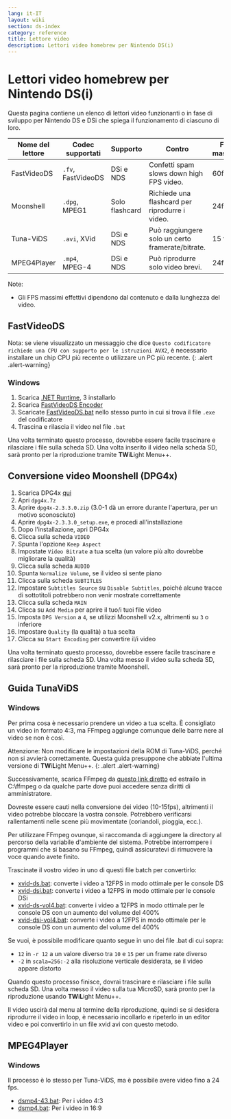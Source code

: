 ```yaml
---
lang: it-IT
layout: wiki
section: ds-index
category: reference
title: Lettore video
description: Lettori video homebrew per Nintendo DS(i)
---
```


# Lettori video homebrew per Nintendo DS(i)
Questa pagina contiene un elenco di lettori video funzionanti o in fase di sviluppo per Nintendo DS e DSi che spiega il funzionamento di ciascuno di loro.

| Nome del lettore | Codec supportati   | Supporto       | Contro                                           | FPS massimi |
| ---------------- | ------------------ | -------------- | ------------------------------------------------ | ----------- |
| FastVideoDS      | `.fv`, FastVideoDS | DSi e NDS      | Confetti spam slows down high FPS video.         | 60fps       |
| Moonshell        | `.dpg`, MPEG1      | Solo flashcard | Richiede una flashcard per riprodurre i video.   | 24fps       |
| Tuna-ViDS        | `.avi`, XVid       | DSi e NDS      | Può raggiungere solo un certo framerate/bitrate. | 15 fps      |
| MPEG4Player      | `.mp4`, MPEG-4     | DSi e NDS      | Può riprodurre solo video brevi.                 | 24fps       |

Note:
- Gli FPS massimi effettivi dipendono dal contenuto e dalla lunghezza del video.

## FastVideoDS

Nota: se viene visualizzato un messaggio che dice `Questo codificatore richiede una CPU con supporto per le istruzioni AVX2`, è necessario installare un chip CPU più recente o utilizzare un PC più recente.
{: .alert .alert-warning}

### Windows

1. Scarica [.NET Runtime](https://dotnet.microsoft.com/en-us/download/dotnet/thank-you/runtime-6.0.12-windows-x64-installer?cid=getdotnetcore), 3 installarlo
1. Scarica [FastVideoDS Encoder](https://mega.nz/file/mYwiBTZA#FX6k-9cclPig4_WutE9IueVR7NN0Kxl-mZvRXyhpQRg)
1. Scaricate [FastVideoDS.bat](/assets/files/FastVideoDS.bat) nello stesso punto in cui si trova il file `.exe` del codificatore
1. Trascina e rilascia il video nel file `.bat`

Una volta terminato questo processo, dovrebbe essere facile trascinare e rilasciare i file sulla scheda SD. Una volta inserito il video nella scheda SD, sarà pronto per la riproduzione tramite **TW**i**L**ight Menu++.

## Conversione video Moonshell (DPG4x)

1. Scarica DPG4x [qui](https://www.gamebrew.org/wiki/DPG4X)
1. Apri `dpg4x.7z`
1. Aprire `dpg4x-2.3.3.0.zip` (3.0-1 dà un errore durante l'apertura, per un motivo sconosciuto)
1. Aprire `dpg4x-2.3.3.0_setup.exe`, e procedi all'installazione
1. Dopo l'installazione, apri DPG4x
1. Clicca sulla scheda `VIDEO`
1. Spunta l'opzione `Keep Aspect`
1. Impostate `Video Bitrate` a tua scelta (un valore più alto dovrebbe migliorare la qualità)
1. Clicca sulla scheda `AUDIO`
1. Spunta `Normalize Volume`, se il video si sente piano
1. Clicca sulla scheda `SUBTITLES`
1. Impostare `Subtitles Source` su `Disable Subtitles`, poiché alcune tracce di sottotitoli potrebbero non venir mostrate correttamente
1. Clicca sulla scheda `MAIN`
1. Clicca su `Add Media` per aprire il tuo/i tuoi file video
1. Imposta `DPG Version` a `4`, se utilizzi Moonshell v2.x, altrimenti su `3` o inferiore
1. Impostare `Quality` (la qualità) a tua scelta
1. Clicca su `Start Encoding` per convertire il/i video

Una volta terminato questo processo, dovrebbe essere facile trascinare e rilasciare i file sulla scheda SD. Una volta messo il video sulla scheda SD, sarà pronto per la riproduzione tramite Moonshell.

## Guida TunaViDS

### Windows
Per prima cosa è necessario prendere un video a tua scelta. È consigliato un video in formato 4:3, ma FFmpeg aggiunge comunque delle barre nere al video se non è così.

Attenzione: Non modificare le impostazioni della ROM di Tuna-ViDS, perché non si avvierà correttamente. Questa guida presuppone che abbiate l'ultima versione di **TW**i**L**ight Menu++.
{: .alert .alert-warning}

Successivamente, scarica FFmpeg da [questo link diretto](https://www.gyan.dev/ffmpeg/builds/ffmpeg-git-essentials.7z) ed estrailo in C:\ffmpeg o da qualche parte dove puoi accedere senza diritti di amministratore.

Dovreste essere cauti nella conversione dei video (10-15fps), altrimenti il video potrebbe bloccare la vostra console. Potrebbero verificarsi rallentamenti nelle scene più movimentate (coriandoli, pioggia, ecc.).

Per utilizzare FFmpeg ovunque, si raccomanda di aggiungere la directory al percorso della variabile d'ambiente del sistema. Potrebbe interrompere i programmi che si basano su FFmpeg, quindi assicuratevi di rimuovere la voce quando avete finito.

Trascinate il vostro video in uno di questi file batch per convertirlo:
- [xvid-ds.bat](/assets/files/xvid-ds.bat): converte i video a 12FPS in modo ottimale per le console DS
- [xvid-dsi.bat](/assets/files/xvid-dsi.bat): converte i video a 12FPS in modo ottimale per le console DSi
- [xvid-ds-vol4.bat](/assets/files/xvid-ds-vol4.bat): converte i video a 12FPS in modo ottimale per le console DS con un aumento del volume del 400%
- [xvid-dsi-vol4.bat](/assets/files/xvid-dsi-vol4.bat): converte i video a 12FPS in modo ottimale per le console DS con un aumento del volume del 400%

Se vuoi, è possibile modificare quanto segue in uno dei file .bat di cui sopra:
- `12` in `-r 12` a un valore diverso tra `10` e `15` per un frame rate diverso
- `-2` in `scala=256:-2` alla risoluzione verticale desiderata, se il video appare distorto

Quando questo processo finisce, dovrai trascinare e rilasciare i file sulla scheda SD. Una volta messo il video sulla tua MicroSD, sarà pronto per la riproduzione usando **TW**i**L**ight Menu++.

Il video uscirà dal menu al termine della riproduzione, quindi se si desidera riprodurre il video in loop, è necessario incollarlo e ripeterlo in un editor video e poi convertirlo in un file xvid avi con questo metodo.

## MPEG4Player

### Windows

Il processo è lo stesso per Tuna-ViDS, ma è possibile avere video fino a 24 fps.
- [dsmp4-43.bat](/assets/files/dsmp4.bat): Per i video 4:3
- [dsmp4.bat](/assets/files/dsmp4.bat): Per i video in 16:9
